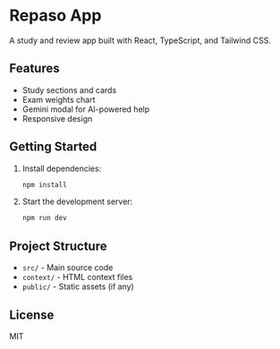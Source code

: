 # Repaso App

A study and review app built with React, TypeScript, and Tailwind CSS.

## Features
- Study sections and cards
- Exam weights chart
- Gemini modal for AI-powered help
- Responsive design

## Getting Started

1. Install dependencies:
   ```bash
   npm install
   ```
2. Start the development server:
   ```bash
   npm run dev
   ```

## Project Structure
- `src/` - Main source code
- `context/` - HTML context files
- `public/` - Static assets (if any)

## License
MIT
